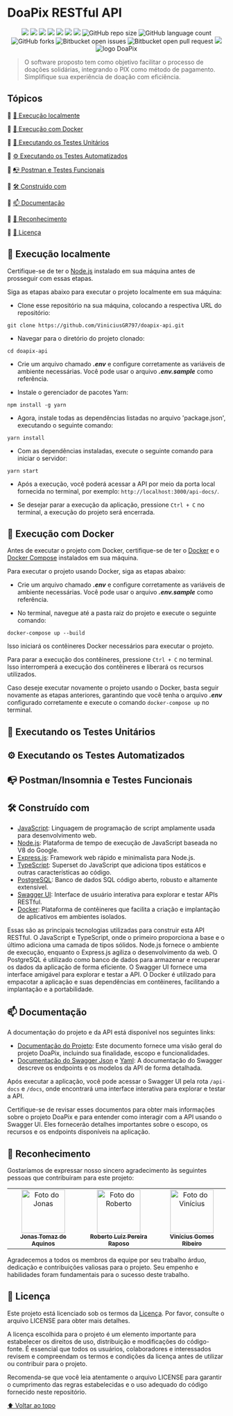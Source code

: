 # DoaPix RESTful API

<div align="center">
  <img src="https://img.shields.io/static/v1?label=javascript&message=language&color=yellow&style=for-the-badge&logo=javascript"/>
  <img src="https://img.shields.io/static/v1?label=node&message=environment&color=orange&style=for-the-badge&logo=node.js"/>  
  <img src="https://img.shields.io/static/v1?label=express&message=framework&color=green&style=for-the-badge&logo=express"/>  
  <img src="https://img.shields.io/static/v1?label=typescript&message=superset&color=blue&style=for-the-badge&logo=typescript"/>
  <img src="https://img.shields.io/static/v1?label=postgresql&message=database&color=blue&style=for-the-badge&logo=postgresql"/>
  <img src="https://img.shields.io/static/v1?label=docker&message=container&color=blue&style=for-the-badge&logo=docker"/>
  <img src="http://img.shields.io/static/v1?label=License&message=MIT&color=green&style=for-the-badge"/>
  <img alt="GitHub repo size" src="https://img.shields.io/github/repo-size/ViniciusGR797/doapix-api?style=for-the-badge">
  <img alt="GitHub language count" src="https://img.shields.io/github/languages/count/ViniciusGR797/doapix-api?style=for-the-badge">
  <img alt="GitHub forks" src="https://img.shields.io/github/forks/ViniciusGR797/doapix-api?style=for-the-badge">
  <img alt="Bitbucket open issues" src="https://img.shields.io/bitbucket/issues/ViniciusGR797/doapix-api?style=for-the-badge">
  <img alt="Bitbucket open pull request" src="https://img.shields.io/bitbucket/pr-raw/ViniciusGR797/doapix-api?style=for-the-badge">
  <img src="http://img.shields.io/static/v1?label=STATUS&message=Development&color=GREEN&style=for-the-badge"/>
</div>

<div align="center">
  <img src="https://cdn.discordapp.com/attachments/1089358473483006105/1221211189598490745/logo_DoaPix.png?ex=6611c08c&is=65ff4b8c&hm=bfa3604406bb3863cbed3e2a3a792570a719106e840dbdd6a057068a11375ab3&" alt="logo DoaPix">
</div>

> O software proposto tem como objetivo facilitar o processo de doações solidárias, integrando o PIX como método de pagamento. Simplifique sua experiência de doação com eficiência.

## Tópicos 

:small_blue_diamond: [🏡 Execução localmente](#-execução-localmente)

:small_blue_diamond: [🐳 Execução com Docker](#-execução-com-docker)

:small_blue_diamond: [📃 Executando os Testes Unitários](#-executando-os-testes-unitários)

:small_blue_diamond: [⚙ Executando os Testes Automatizados](#-executando-os-testes-automatizados)

:small_blue_diamond: [📭 Postman e Testes Funcionais](#-postman-e-testes-funcionais)

:small_blue_diamond: [🛠 Construído com](#-construído-com)

:small_blue_diamond: [📫 Documentação](#-documentação)

:small_blue_diamond: [🙌 Reconhecimento](#-reconhecimento)

:small_blue_diamond: [📄 Licença](#-licença)

## 🏡 Execução localmente

Certifique-se de ter o [Node.js](https://nodejs.org/en) instalado em sua máquina antes de prosseguir com essas etapas.

Siga as etapas abaixo para executar o projeto localmente em sua máquina:

* Clone esse repositório na sua máquina, colocando a respectiva URL do repositório:
```
git clone https://github.com/ViniciusGR797/doapix-api.git
```

* Navegar para o diretório do projeto clonado:
```
cd doapix-api
```

* Crie um arquivo chamado **_.env_** e configure corretamente as variáveis de ambiente necessárias. Você pode usar o arquivo **_.env.sample_** como referência.

* Instale o gerenciador de pacotes Yarn:
```
npm install -g yarn
```

* Agora, instale todas as dependências listadas no arquivo 'package.json', executando o seguinte comando:
```
yarn install
```

* Com as dependências instaladas, execute o seguinte comando para iniciar o servidor:
```
yarn start
```

* Após a execução, você poderá acessar a API por meio da porta local fornecida no terminal, por exemplo: `http://localhost:3000/api-docs/`.

* Se desejar parar a execução da aplicação, pressione `Ctrl + C` no terminal, a execução do projeto será encerrada.

## 🐳 Execução com Docker

Antes de executar o projeto com Docker, certifique-se de ter o [Docker](https://www.docker.com/get-started) e o [Docker Compose](https://docs.docker.com/compose/install/) instalados em sua máquina. 

Para executar o projeto usando Docker, siga as etapas abaixo:

* Crie um arquivo chamado **_.env_** e configure corretamente as variáveis de ambiente necessárias. Você pode usar o arquivo **_.env.sample_** como referência.

* No terminal, navegue até a pasta raiz do projeto e execute o seguinte comando:
```
docker-compose up --build
```
Isso iniciará os contêineres Docker necessários para executar o projeto.

Para parar a execução dos contêineres, pressione `Ctrl + C` no terminal. Isso interromperá a execução dos contêineres e liberará os recursos utilizados.

Caso deseje executar novamente o projeto usando o Docker, basta seguir novamente as etapas anteriores, garantindo que você tenha o arquivo **_.env_** configurado corretamente e execute o comando `docker-compose up` no terminal.

## 📃 Executando os Testes Unitários

## ⚙ Executando os Testes Automatizados

## 📭 Postman/Insomnia e Testes Funcionais

## 🛠 Construído com

* [JavaScript](https://developer.mozilla.org/en-US/docs/Web/JavaScript): Linguagem de programação de script amplamente usada para desenvolvimento web.
* [Node.js](https://nodejs.org/en): Plataforma de tempo de execução de JavaScript baseada no V8 do Google.
* [Express.js](https://expressjs.com/): Framework web rápido e minimalista para Node.js.
* [TypeScript](https://www.typescriptlang.org/): Superset do JavaScript que adiciona tipos estáticos e outras características ao código.
* [PostgreSQL](https://www.postgresql.org/): Banco de dados SQL código aberto, robusto e altamente extensível.
* [Swagger UI](https://swagger.io/tools/swagger-ui/): Interface de usuário interativa para explorar e testar APIs RESTful.
* [Docker](https://www.docker.com/): Plataforma de contêineres que facilita a criação e implantação de aplicativos em ambientes isolados.

Essas são as principais tecnologias utilizadas para construir esta API RESTful. O JavaScript e TypeScript, onde o primeiro proporciona a base e o último adiciona uma camada de tipos sólidos. Node.js fornece o ambiente de execução, enquanto o Express.js agiliza o desenvolvimento da web. O PostgreSQL é utilizado como banco de dados para armazenar e recuperar os dados da aplicação de forma eficiente. O Swagger UI fornece uma interface amigável para explorar e testar a API. O Docker é utilizado para empacotar a aplicação e suas dependências em contêineres, facilitando a implantação e a portabilidade.

## 📫 Documentação

A documentação do projeto e da API está disponível nos seguintes links:

- [Documentação do Projeto](https://cdn.discordapp.com/attachments/1089358473483006105/1234334535622066217/Documento_de_Projeto_-_DoaPix.pdf?ex=66305b1e&is=662f099e&hm=96b1a756b05e138532f64d283bb6ab5b6247fd448ae25ae8e7b5791995cc5448&): Este documento fornece uma visão geral do projeto DoaPix, incluindo sua finalidade, escopo e funcionalidades.
- [Documentação do Swagger Json](https://github.com/ViniciusGR797/doapix-api/blob/master/src/swagger/swagger.json) e [Yaml](https://github.com/ViniciusGR797/doapix-api/blob/master/src/swagger/swagger.yaml): A documentação do Swagger descreve os endpoints e os modelos da API de forma detalhada.

Após executar a aplicação, você pode acessar o Swagger UI pela rota `/api-docs` e `/docs`, onde encontrará uma interface interativa para explorar e testar a API.

Certifique-se de revisar esses documentos para obter mais informações sobre o projeto DoaPix e para entender como interagir com a API usando o Swagger UI. Eles fornecerão detalhes importantes sobre o escopo, os recursos e os endpoints disponíveis na aplicação.

## 🙌 Reconhecimento

Gostaríamos de expressar nosso sincero agradecimento às seguintes pessoas que contribuíram para este projeto:

<div align="center">
  <table>
    <tr>
      <td align="center">
        <a href="https://github.com/mrjonas151">
          <img src="https://avatars.githubusercontent.com/u/89425034?v=4" width="100px;" alt="Foto do Jonas"/><br>
          <sub>
            <b>Jonas Tomaz de Aquinos</b>
          </sub>
        </a>
      </td>
      <td align="center">
        <a href="https://github.com/RobertoLuiz99">
          <img src="https://avatars.githubusercontent.com/u/117315179?v=4" width="100px;" alt="Foto do Roberto"/><br>
          <sub>
            <b>Roberto Luiz Pereira Raposo</b>
          </sub>
        </a>
      </td>
      <td align="center">
        <a href="https://github.com/ViniciusGR797">
          <img src="https://avatars.githubusercontent.com/u/106624536?v=4" width="100px;" alt="Foto do Vinícius"/><br>
          <sub>
            <b>Vinícius Gomes Ribeiro</b>
          </sub>
        </a>
      </td>
    </tr>
  </table>
</div>

Agradecemos a todos os membros da equipe por seu trabalho árduo, dedicação e contribuições valiosas para o projeto. Seu empenho e habilidades foram fundamentais para o sucesso deste trabalho.

## 📝 Licença

Este projeto está licenciado sob os termos da [Licença](LICENSE). Por favor, consulte o arquivo LICENSE para obter mais detalhes.

A licença escolhida para o projeto é um elemento importante para estabelecer os direitos de uso, distribuição e modificações do código-fonte. É essencial que todos os usuários, colaboradores e interessados revisem e compreendam os termos e condições da licença antes de utilizar ou contribuir para o projeto.

Recomenda-se que você leia atentamente o arquivo LICENSE para garantir o cumprimento das regras estabelecidas e o uso adequado do código fornecido neste repositório.

[⬆ Voltar ao topo](#doapix-restful-api)
